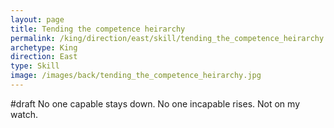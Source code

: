 ```yaml
---
layout: page
title: Tending the competence heirarchy
permalink: /king/direction/east/skill/tending_the_competence_heirarchy
archetype: King
direction: East
type: Skill
image: /images/back/tending_the_competence_heirarchy.jpg
---
```

#draft No one capable stays down. No one incapable rises. Not on my watch. 
